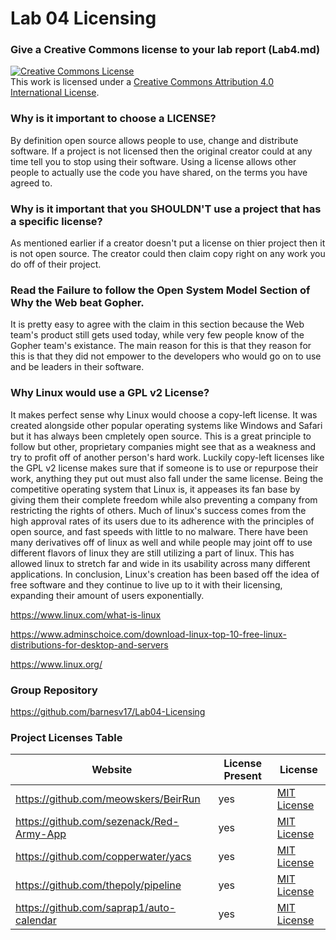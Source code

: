# Lab 04 Licensing

### Give a Creative Commons license to your lab report (Lab4.md)

<a rel="license" href="http://creativecommons.org/licenses/by/4.0/"><img alt="Creative Commons License" style="border-width:0" src="https://i.creativecommons.org/l/by/4.0/88x31.png" /></a><br />This work is licensed under a <a rel="license" href="http://creativecommons.org/licenses/by/4.0/">Creative Commons Attribution 4.0 International License</a>.

### Why is it important to choose a LICENSE?

By definition open source allows people to use, change and distribute software.  If a project is not licensed then the original creator could at any time tell you to stop using their software.  Using a license allows other people to actually use the code you have shared, on the terms you have agreed to.

### Why is it important that you SHOULDN'T use a project that has a specific license?

As mentioned earlier if a creator doesn't put a license on thier project then it is not open source.  The creator could then claim copy right on any work you do off of their project.

### Read the Failure to follow the Open System Model Section of Why the Web beat Gopher.

It is pretty easy to agree with the claim in this section because the Web team's product still gets used today, while very few people know of the Gopher team's existance.  The main reason for this is that they reason for this is that they did not empower to the developers who would go on to use and be leaders in their software.

### Why Linux would use a GPL v2 License?

It makes perfect sense why Linux would choose a copy-left license.  It was created alongside other popular operating systems like Windows and Safari but it has always been cmpletely open source.  This is a great principle to follow but other, proprietary companies might see that as a weakness and try to profit off of another person's hard work.  Luckily copy-left licenses like the GPL v2 license makes sure that if someone is to use or repurpose their work, anything they put out must also fall under the same license.  Being the competitive operating system that Linux is, it appeases its fan base by giving them their complete freedom while also preventing a company from restricting the rights of others.  Much of linux's success comes from the high approval rates of its users due to its adherence with the principles of open source, and fast speeds with little to no malware.  There have been many derivatives off of linux as well and while people may joint off to use different flavors of linux they are still utilizing a part of linux.  This has allowed linux to stretch far and wide in its usability across many different applications. In conclusion, Linux's creation has been based off the idea of free software and they continue to live up to it with their licensing, expanding their amount of users exponentially.

https://www.linux.com/what-is-linux 

https://www.adminschoice.com/download-linux-top-10-free-linux-distributions-for-desktop-and-servers

https://www.linux.org/

### Group Repository

https://github.com/barnesv17/Lab04-Licensing

### Project Licenses Table


| Website                              | License Present | License                                                   |
|--------------------------------------|-----------------|-----------------------------------------------------------|
| https://github.com/meowskers/BeirRun | yes             | [MIT License](https://en.wikipedia.org/wiki/MIT_License)  |
| https://github.com/sezenack/Red-Army-App | yes | [MIT License](https://en.wikipedia.org/wiki/MIT_License) |
| https://github.com/copperwater/yacs | yes | [MIT License](https://en.wikipedia.org/wiki/MIT_License) |
| https://github.com/thepoly/pipeline | yes | [MIT License](https://en.wikipedia.org/wiki/MIT_License) |
| https://github.com/saprap1/auto-calendar | yes | [MIT License](https://en.wikipedia.org/wiki/MIT_License) |



